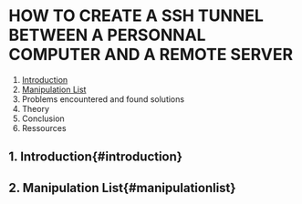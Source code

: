 # HOW TO CREATE A SSH TUNNEL BETWEEN A PERSONNAL COMPUTER AND A REMOTE SERVER

1. [Introduction](#introduction)
2. [Manipulation List](#manipulationlist)
3. Problems encountered and found solutions
4. Theory
5. Conclusion
6. Ressources

## 1. Introduction{#introduction}

## 2. Manipulation List{#manipulationlist}

